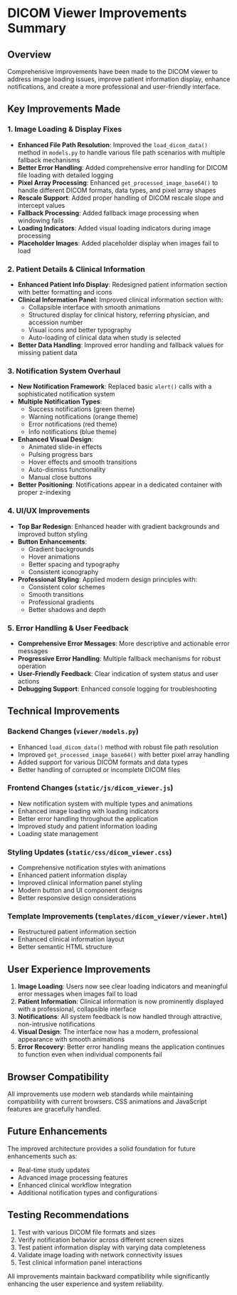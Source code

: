 # DICOM Viewer Improvements Summary

## Overview
Comprehensive improvements have been made to the DICOM viewer to address image loading issues, improve patient information display, enhance notifications, and create a more professional and user-friendly interface.

## Key Improvements Made

### 1. Image Loading & Display Fixes
- **Enhanced File Path Resolution**: Improved the `load_dicom_data()` method in `models.py` to handle various file path scenarios with multiple fallback mechanisms
- **Better Error Handling**: Added comprehensive error handling for DICOM file loading with detailed logging
- **Pixel Array Processing**: Enhanced `get_processed_image_base64()` to handle different DICOM formats, data types, and pixel array shapes
- **Rescale Support**: Added proper handling of DICOM rescale slope and intercept values
- **Fallback Processing**: Added fallback image processing when windowing fails
- **Loading Indicators**: Added visual loading indicators during image processing
- **Placeholder Images**: Added placeholder display when images fail to load

### 2. Patient Details & Clinical Information
- **Enhanced Patient Info Display**: Redesigned patient information section with better formatting and icons
- **Clinical Information Panel**: Improved clinical information section with:
  - Collapsible interface with smooth animations
  - Structured display for clinical history, referring physician, and accession number
  - Visual icons and better typography
  - Auto-loading of clinical data when study is selected
- **Better Data Handling**: Improved error handling and fallback values for missing patient data

### 3. Notification System Overhaul
- **New Notification Framework**: Replaced basic `alert()` calls with a sophisticated notification system
- **Multiple Notification Types**: 
  - Success notifications (green theme)
  - Warning notifications (orange theme)
  - Error notifications (red theme)
  - Info notifications (blue theme)
- **Enhanced Visual Design**: 
  - Animated slide-in effects
  - Pulsing progress bars
  - Hover effects and smooth transitions
  - Auto-dismiss functionality
  - Manual close buttons
- **Better Positioning**: Notifications appear in a dedicated container with proper z-indexing

### 4. UI/UX Improvements
- **Top Bar Redesign**: Enhanced header with gradient backgrounds and improved button styling
- **Button Enhancements**: 
  - Gradient backgrounds
  - Hover animations
  - Better spacing and typography
  - Consistent iconography
- **Professional Styling**: Applied modern design principles with:
  - Consistent color schemes
  - Smooth transitions
  - Professional gradients
  - Better shadows and depth

### 5. Error Handling & User Feedback
- **Comprehensive Error Messages**: More descriptive and actionable error messages
- **Progressive Error Handling**: Multiple fallback mechanisms for robust operation
- **User-Friendly Feedback**: Clear indication of system status and user actions
- **Debugging Support**: Enhanced console logging for troubleshooting

## Technical Improvements

### Backend Changes (`viewer/models.py`)
- Enhanced `load_dicom_data()` method with robust file path resolution
- Improved `get_processed_image_base64()` with better pixel array handling
- Added support for various DICOM formats and data types
- Better handling of corrupted or incomplete DICOM files

### Frontend Changes (`static/js/dicom_viewer.js`)
- New notification system with multiple types and animations
- Enhanced image loading with loading indicators
- Better error handling throughout the application
- Improved study and patient information loading
- Loading state management

### Styling Updates (`static/css/dicom_viewer.css`)
- Comprehensive notification styles with animations
- Enhanced patient information display
- Improved clinical information panel styling
- Modern button and UI component designs
- Better responsive design considerations

### Template Improvements (`templates/dicom_viewer/viewer.html`)
- Restructured patient information section
- Enhanced clinical information layout
- Better semantic HTML structure

## User Experience Improvements

1. **Image Loading**: Users now see clear loading indicators and meaningful error messages when images fail to load
2. **Patient Information**: Clinical information is now prominently displayed with a professional, collapsible interface
3. **Notifications**: All system feedback is now handled through attractive, non-intrusive notifications
4. **Visual Design**: The interface now has a modern, professional appearance with smooth animations
5. **Error Recovery**: Better error handling means the application continues to function even when individual components fail

## Browser Compatibility
All improvements use modern web standards while maintaining compatibility with current browsers. CSS animations and JavaScript features are gracefully handled.

## Future Enhancements
The improved architecture provides a solid foundation for future enhancements such as:
- Real-time study updates
- Advanced image processing features
- Enhanced clinical workflow integration
- Additional notification types and configurations

## Testing Recommendations
1. Test with various DICOM file formats and sizes
2. Verify notification behavior across different screen sizes
3. Test patient information display with varying data completeness
4. Validate image loading with network connectivity issues
5. Test clinical information panel interactions

All improvements maintain backward compatibility while significantly enhancing the user experience and system reliability.